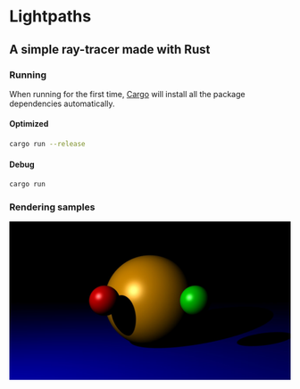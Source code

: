 # Lightpaths

## A simple ray-tracer made with Rust

### Running
When running for the first time, [Cargo](https://doc.rust-lang.org/cargo/guide/) will install all the package dependencies automatically.

#### Optimized
```bash
cargo run --release
```
#### Debug
```bash
cargo run
```

### Rendering samples

![Spheres with shadows](/images/spheres.jpg)